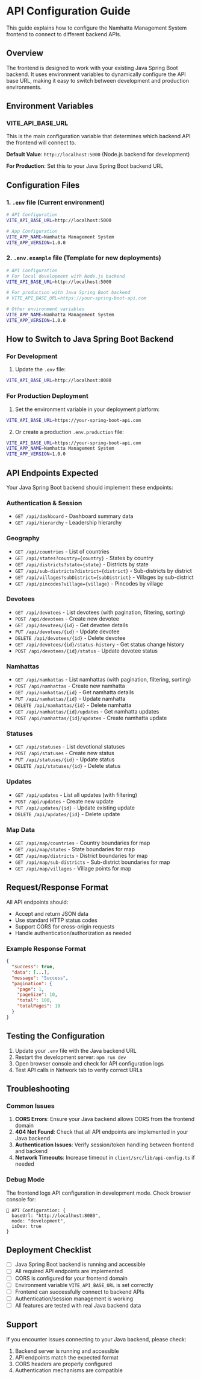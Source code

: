 # API Configuration Guide

This guide explains how to configure the Namhatta Management System frontend to connect to different backend APIs.

## Overview

The frontend is designed to work with your existing Java Spring Boot backend. It uses environment variables to dynamically configure the API base URL, making it easy to switch between development and production environments.

## Environment Variables

### VITE_API_BASE_URL

This is the main configuration variable that determines which backend API the frontend will connect to.

**Default Value**: `http://localhost:5000` (Node.js backend for development)

**For Production**: Set this to your Java Spring Boot backend URL

## Configuration Files

### 1. `.env` file (Current environment)
```bash
# API Configuration
VITE_API_BASE_URL=http://localhost:5000

# App Configuration
VITE_APP_NAME=Namhatta Management System
VITE_APP_VERSION=1.0.0
```

### 2. `.env.example` file (Template for new deployments)
```bash
# API Configuration
# For local development with Node.js backend
VITE_API_BASE_URL=http://localhost:5000

# For production with Java Spring Boot backend
# VITE_API_BASE_URL=https://your-spring-boot-api.com

# Other environment variables
VITE_APP_NAME=Namhatta Management System
VITE_APP_VERSION=1.0.0
```

## How to Switch to Java Spring Boot Backend

### For Development
1. Update the `.env` file:
```bash
VITE_API_BASE_URL=http://localhost:8080
```

### For Production Deployment
1. Set the environment variable in your deployment platform:
```bash
VITE_API_BASE_URL=https://your-spring-boot-api.com
```

2. Or create a production `.env.production` file:
```bash
VITE_API_BASE_URL=https://your-spring-boot-api.com
VITE_APP_NAME=Namhatta Management System
VITE_APP_VERSION=1.0.0
```

## API Endpoints Expected

Your Java Spring Boot backend should implement these endpoints:

### Authentication & Session
- `GET /api/dashboard` - Dashboard summary data
- `GET /api/hierarchy` - Leadership hierarchy

### Geography
- `GET /api/countries` - List of countries
- `GET /api/states?country={country}` - States by country
- `GET /api/districts?state={state}` - Districts by state
- `GET /api/sub-districts?district={district}` - Sub-districts by district
- `GET /api/villages?subDistrict={subDistrict}` - Villages by sub-district
- `GET /api/pincodes?village={village}` - Pincodes by village

### Devotees
- `GET /api/devotees` - List devotees (with pagination, filtering, sorting)
- `POST /api/devotees` - Create new devotee
- `GET /api/devotees/{id}` - Get devotee details
- `PUT /api/devotees/{id}` - Update devotee
- `DELETE /api/devotees/{id}` - Delete devotee
- `GET /api/devotees/{id}/status-history` - Get status change history
- `POST /api/devotees/{id}/status` - Update devotee status

### Namhattas
- `GET /api/namhattas` - List namhattas (with pagination, filtering, sorting)
- `POST /api/namhattas` - Create new namhatta
- `GET /api/namhattas/{id}` - Get namhatta details
- `PUT /api/namhattas/{id}` - Update namhatta
- `DELETE /api/namhattas/{id}` - Delete namhatta
- `GET /api/namhattas/{id}/updates` - Get namhatta updates
- `POST /api/namhattas/{id}/updates` - Create namhatta update

### Statuses
- `GET /api/statuses` - List devotional statuses
- `POST /api/statuses` - Create new status
- `PUT /api/statuses/{id}` - Update status
- `DELETE /api/statuses/{id}` - Delete status

### Updates
- `GET /api/updates` - List all updates (with filtering)
- `POST /api/updates` - Create new update
- `PUT /api/updates/{id}` - Update existing update
- `DELETE /api/updates/{id}` - Delete update

### Map Data
- `GET /api/map/countries` - Country boundaries for map
- `GET /api/map/states` - State boundaries for map
- `GET /api/map/districts` - District boundaries for map
- `GET /api/map/sub-districts` - Sub-district boundaries for map
- `GET /api/map/villages` - Village points for map

## Request/Response Format

All API endpoints should:
- Accept and return JSON data
- Use standard HTTP status codes
- Support CORS for cross-origin requests
- Handle authentication/authorization as needed

### Example Response Format
```json
{
  "success": true,
  "data": [...],
  "message": "Success",
  "pagination": {
    "page": 1,
    "pageSize": 10,
    "total": 100,
    "totalPages": 10
  }
}
```

## Testing the Configuration

1. Update your `.env` file with the Java backend URL
2. Restart the development server: `npm run dev`
3. Open browser console and check for API configuration logs
4. Test API calls in Network tab to verify correct URLs

## Troubleshooting

### Common Issues

1. **CORS Errors**: Ensure your Java backend allows CORS from the frontend domain
2. **404 Not Found**: Check that all API endpoints are implemented in your Java backend
3. **Authentication Issues**: Verify session/token handling between frontend and backend
4. **Network Timeouts**: Increase timeout in `client/src/lib/api-config.ts` if needed

### Debug Mode

The frontend logs API configuration in development mode. Check browser console for:
```
🚀 API Configuration: {
  baseUrl: "http://localhost:8080",
  mode: "development",
  isDev: true
}
```

## Deployment Checklist

- [ ] Java Spring Boot backend is running and accessible
- [ ] All required API endpoints are implemented
- [ ] CORS is configured for your frontend domain
- [ ] Environment variable `VITE_API_BASE_URL` is set correctly
- [ ] Frontend can successfully connect to backend APIs
- [ ] Authentication/session management is working
- [ ] All features are tested with real Java backend data

## Support

If you encounter issues connecting to your Java backend, please check:
1. Backend server is running and accessible
2. API endpoints match the expected format
3. CORS headers are properly configured
4. Authentication mechanisms are compatible